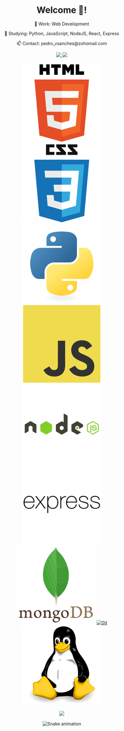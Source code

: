 <h1 align="center">Welcome 👋!</h1>
<div align="center">
  <p>🔭 Work: Web Development</p>
  <p>🌱 Studying: Python, JavaScript, NodeJS, React, Express</p>
  <p>📫 Contact: pedro_vsanches@zohomail.com</p>
</div>

<div align="center">
  <a href="https://github.com/pvsanches">
  <img height="180em" src="https://github-readme-stats.vercel.app/api?username=pvsanches&show_icons=true&theme=radical&include_all_commits=true&count_private=true"/>
  <img height="180em" src="https://github-readme-stats.vercel.app/api/top-langs/?username=pvsanches&layout=compact&langs_count=7&theme=radical"/>
</div>
  
<div style="display: inline_block" align="center"><br>
  <a href="" rel="" target=""><img src="https://raw.githubusercontent.com/devicons/devicon/master/icons/html5/html5-original-wordmark.svg" alt="HTML"></a>
  <a href="" rel="" target=""><img src="https://raw.githubusercontent.com/devicons/devicon/master/icons/css3/css3-original-wordmark.svg" alt="CSS"></a>
  <a href="" rel="" target=""><img src="https://raw.githubusercontent.com/devicons/devicon/master/icons/python/python-original.svg" alt="Python"></a>
  <a href="" rel="" target=""><img src="https://raw.githubusercontent.com/devicons/devicon/master/icons/javascript/javascript-original.svg" alt="JavaScript"></a>
  <a href="" rel="" target=""><img src="https://raw.githubusercontent.com/devicons/devicon/master/icons/nodejs/nodejs-original-wordmark.svg" alt="NodeJS"></a>
  <a href="" rel="" target=""><img src="https://raw.githubusercontent.com/devicons/devicon/master/icons/express/express-original-wordmark.svg" alt="Express"></a>
  <a href="" rel="" target=""><img src="https://raw.githubusercontent.com/devicons/devicon/master/icons/mongodb/mongodb-original-wordmark.svg" alt="MongoDB"></a>
  <a href="" rel="" target=""><img src="https://www.vectorlogo.zone/logos/git-scm/git-scm-icon.svg" alt="Git"></a>
  <a href="" rel="" target=""><img src="https://raw.githubusercontent.com/devicons/devicon/master/icons/linux/linux-original.svg" alt="Linux"></a>
  
</div><br>
  
<div align="center">
   <a href="#" target="_blank"><img src="https://img.shields.io/badge/-LinkedIn-%230077B5?style=for-the-badge&logo=linkedin&logoColor=white" target="_blank"></a>
  
   ![Snake animation](https://github.com/yanmada/yanmada/blob/output/github-contribution-grid-snake.svg)  
  
</div>

